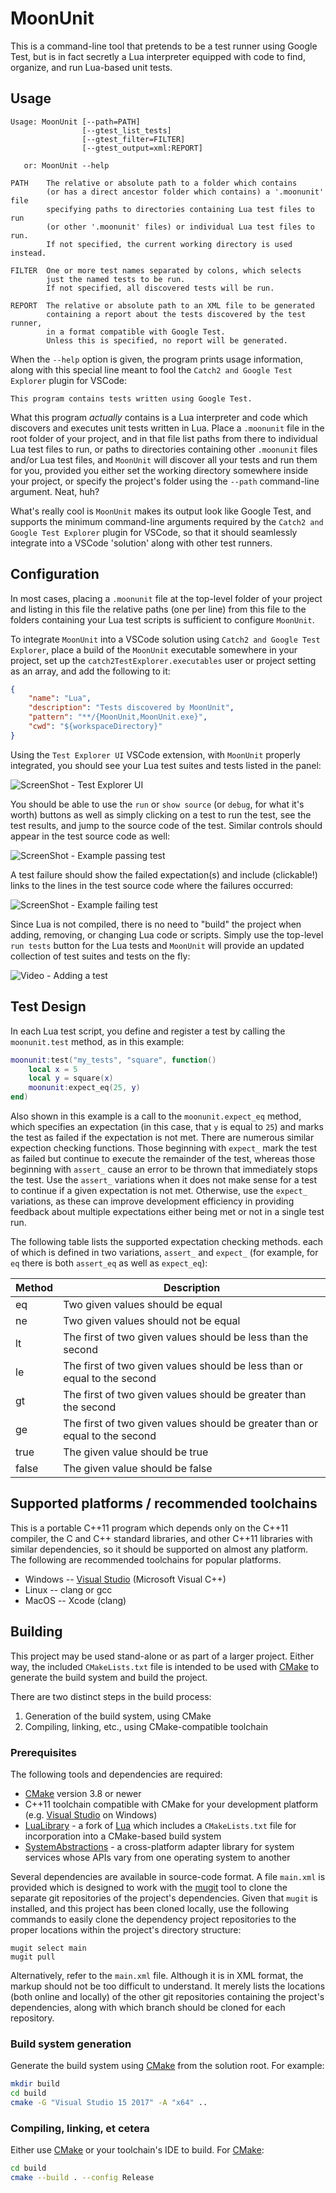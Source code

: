 # MoonUnit

This is a command-line tool that pretends to be a test runner using
Google Test, but is in fact secretly a Lua interpreter equipped with
code to find, organize, and run Lua-based unit tests.

## Usage

    Usage: MoonUnit [--path=PATH]
                    [--gtest_list_tests]
                    [--gtest_filter=FILTER]
                    [--gtest_output=xml:REPORT]

       or: MoonUnit --help

    PATH    The relative or absolute path to a folder which contains
            (or has a direct ancestor folder which contains) a '.moonunit' file
            specifying paths to directories containing Lua test files to run
            (or other '.moonunit' files) or individual Lua test files to run.
            If not specified, the current working directory is used instead.

    FILTER  One or more test names separated by colons, which selects
            just the named tests to be run.
            If not specified, all discovered tests will be run.

    REPORT  The relative or absolute path to an XML file to be generated
            containing a report about the tests discovered by the test runner,
            in a format compatible with Google Test.
            Unless this is specified, no report will be generated.

When the `--help` option is given, the program prints usage information, along
with this special line meant to fool the `Catch2 and Google Test Explorer`
plugin for VSCode:

    This program contains tests written using Google Test.

What this program *actually* contains is a Lua interpreter and code which
discovers and executes unit tests written in Lua.  Place a `.moonunit` file in
the root folder of your project, and in that file list paths from there to
individual Lua test files to run, or paths to directories containing other
`.moonunit` files and/or Lua test files, and `MoonUnit` will discover all your
tests and run them for you, provided you either set the working directory
somewhere inside your project, or specify the project's folder using the
`--path` command-line argument.  Neat, huh?

What's really cool is `MoonUnit` makes its output look like Google Test,
and supports the minimum command-line arguments required by
the `Catch2 and Google Test Explorer` plugin for VSCode,
so that it should seamlessly integrate into a VSCode 'solution' along with
other test runners.

## Configuration

In most cases, placing a `.moonunit` file at the top-level folder of your
project and listing in this file the relative paths (one per line) from this
file to the folders containing your Lua test scripts is sufficient to configure
`MoonUnit`.

To integrate `MoonUnit` into a VSCode solution using
`Catch2 and Google Test Explorer`, place a build of the `MoonUnit` executable
somewhere in your project, set up the `catch2TestExplorer.executables` user
or project setting as an array, and add the following to it:

```json
{
    "name": "Lua",
    "description": "Tests discovered by MoonUnit",
    "pattern": "**/{MoonUnit,MoonUnit.exe}",
    "cwd": "${workspaceDirectory}"
}
```

Using the `Test Explorer UI` VSCode extension, with `MoonUnit` properly
integrated, you should see your Lua test suites and tests listed in the panel:

![ScreenShot - Test Explorer UI](./doc/screenshot-test-explorer-ui.png)

You should be able to use the `run` or `show source` (or `debug`, for what it's
worth) buttons as well as simply clicking on a test to run the test, see the
test results, and jump to the source code of the test.  Similar controls should
appear in the test source code as well:

![ScreenShot - Example passing test](./doc/screenshot-test-passing.png)

A test failure should show the failed expectation(s) and include (clickable!)
links to the lines in the test source code where the failures occurred:

![ScreenShot - Example failing test](./doc/screenshot-test-failing.png)

Since Lua is not compiled, there is no need to "build" the project when adding,
removing, or changing Lua code or scripts.  Simply use the top-level
`run tests` button for the Lua tests and `MoonUnit` will provide an updated
collection of test suites and tests on the fly:

![Video - Adding a test](./doc/adding-test.gif)

## Test Design

In each Lua test script, you define and register a test by calling the
`moonunit.test` method, as in this example:

```lua
moonunit:test("my_tests", "square", function()
    local x = 5
    local y = square(x)
    moonunit:expect_eq(25, y)
end)
```

Also shown in this example is a call to the `moonunit.expect_eq` method, which
specifies an expectation (in this case, that `y` is equal to `25`) and marks
the test as failed if the expectation is not met.  There are numerous similar
expection checking functions.  Those beginning with `expect_` mark the test as
failed but continue to execute the remainder of the test, whereas those
beginning with `assert_` cause an error to be thrown that immediately stops the
test.  Use the `assert_` variations when it does not make sense for a test to
continue if a given expectation is not met.  Otherwise, use the `expect_`
variations, as these can improve development efficiency in providing feedback
about multiple expectations either being met or not in a single test run.

The following table lists the supported expectation checking methods. each of
which is defined in two variations, `assert_` and `expect_` (for example, for
`eq` there is both `assert_eq` as well as `expect_eq`):

Method | Description
--- | ---
eq | Two given values should be equal
ne | Two given values should not be equal
lt | The first of two given values should be less than the second
le | The first of two given values should be less than or equal to the second
gt | The first of two given values should be greater than the second
ge | The first of two given values should be greater than or equal to the second
true | The given value should be true
false | The given value should be false

## Supported platforms / recommended toolchains

This is a portable C++11 program which depends only on the C++11 compiler, the
C and C++ standard libraries, and other C++11 libraries with similar
dependencies, so it should be supported on almost any platform.  The following
are recommended toolchains for popular platforms.

* Windows -- [Visual Studio](https://www.visualstudio.com/) (Microsoft Visual C++)
* Linux -- clang or gcc
* MacOS -- Xcode (clang)

## Building

This project may be used stand-alone or as part of a larger project.  Either
way, the included `CMakeLists.txt` file is intended to be used with
[CMake](https://cmake.org/) to generate the build system and build the project.

There are two distinct steps in the build process:

1. Generation of the build system, using CMake
2. Compiling, linking, etc., using CMake-compatible toolchain

### Prerequisites

The following tools and dependencies are required:

* [CMake](https://cmake.org/) version 3.8 or newer
* C++11 toolchain compatible with CMake for your development platform (e.g.
  [Visual Studio](https://www.visualstudio.com/) on Windows)
* [LuaLibrary](https://github.com/rhymu8354/lua.git) - a fork of
  [Lua](http://www.lua.org/) which includes a `CMakeLists.txt` file for
  incorporation into a CMake-based build system
* [SystemAbstractions](https://github.com/rhymu8354/SystemAbstractions.git) - a
  cross-platform adapter library for system services whose APIs vary from one
  operating system to another

Several dependencies are available in source-code format.  A file `main.xml` is
provided which is designed to work with the
[mugit](https://pypi.org/project/mugit/) tool to clone the separate git
repositories of the project's dependencies.  Given that `mugit` is installed,
and this project has been cloned locally, use the following commands to easily
clone the dependency project repositories to the proper locations within the
project's directory structure:

    mugit select main
    mugit pull

Alternatively, refer to the `main.xml` file.  Although it is in XML format,
the markup should not be too difficult to understand.  It merely lists the
locations (both online and locally) of the other git repositories
containing the project's dependencies, along with which branch should
be cloned for each repository.

### Build system generation

Generate the build system using [CMake](https://cmake.org/) from the solution
root.  For example:

```bash
mkdir build
cd build
cmake -G "Visual Studio 15 2017" -A "x64" ..
```

### Compiling, linking, et cetera

Either use [CMake](https://cmake.org/) or your toolchain's IDE to build.
For [CMake](https://cmake.org/):

```bash
cd build
cmake --build . --config Release
```
